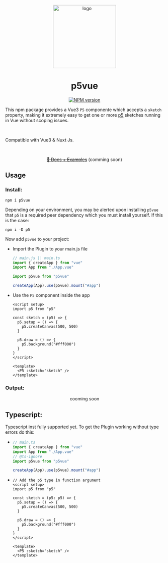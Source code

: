 <br>

<div align="center">
<img src="https://github.com/Nico-Mayer/p5vue/blob/main/public/logo.svg" alt="logo" width="200" />
</div>

<h1 align="center">p5vue</h1>

<p align="center">
<a href="https://www.npmjs.com/package/p5vue">
	<img src="https://img.shields.io/npm/v/p5vue" alt="NPM version">
</a>
</p>
<p>
	This npm package provides a  Vue3 <code>P5</code> componente which accepts a <code>sketch</code/> property, making it extremely easy to get one or more <a href="https://p5js.org/">p5</a> sketches running in Vue without scoping issues.
</p>
<br/>
<p>
Compatible with Vue3 & Nuxt Js.
</p>
<br/>

<p align="center">
	<del><a href="#" target="_blank">📘 Docs + Examples</a></del> (comming soon)
</p>

## Usage

### Install:

```fish
npm i p5vue
```

<p>
Depending on your environment, you may be alerted upon installing <code>p5vue</code> that <code>p5</code> is a required peer dependency which you must install yourself.
If this is the case:
</p>

```fish
npm i -D p5
```

Now add `p5vue` to your project:

- Import the Plugin to your main.js file

  ```javascript
  // main.js || main.ts
  import { createApp } from "vue"
  import App from "./App.vue"

  import p5vue from "p5vue"

  createApp(App).use(p5vue).mount("#app")
  ```

- Use the <code>P5</code> component inside the app

  ```vue
  <script setup>
  import p5 from "p5"

  const sketch = (p5) => {
    p5.setup = () => {
      p5.createCanvas(500, 500)
    }

    p5.draw = () => {
      p5.background("#fff000")
    }
  }
  </script>

  <template>
    <P5 :sketch="sketch" />
  </template>
  ```

### Output:

<div align="center">
	cooming soon
</div>

## Typescript:

Typescript inst fully supported yet.
To get the Plugin working without type errors do this:

- ```typescript
  // main.ts
  import { createApp } from "vue"
  import App from "./App.vue"
  // @ts-ignore
  import p5vue from "p5vue"

  createApp(App).use(p5vue).mount("#app")
  ```

- ```vue
  // Add the p5 type in function argument
  <script setup>
  import p5 from "p5"

  const sketch = (p5: p5) => {
    p5.setup = () => {
      p5.createCanvas(500, 500)
    }

    p5.draw = () => {
      p5.background("#fff000")
    }
  }
  </script>

  <template>
    <P5 :sketch="sketch" />
  </template>
  ```
